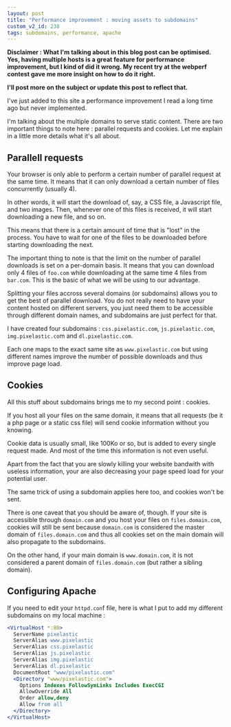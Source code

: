 ```yaml
---
layout: post
title: "Performance improvement : moving assets to subdomains"
custom_v2_id: 238
tags: subdomains, performance, apache
---
```


**Disclaimer : What I'm talking about in this blog post can be optimised. Yes,
having multiple hosts is a great feature for performance improvement, but
I kind of did it wrong. My recent try at the webperf contest gave me more
insight on how to do it right.**

**I'll post more on the subject or update this post to reflect that.**

I've just added to this site a performance improvement I read a long time ago
but never implemented.

I'm talking about the multiple domains to serve static content. There are two
important things to note here : parallel requests and cookies. Let me explain
in a little more details what it's all about.

## Parallell requests

Your browser is only able to perform a certain number of parallel request at
the same time. It means that it can only download a certain number of files
concurrently (usually 4).

In other words, it will start the download of, say, a CSS file, a Javascript
file, and two images. Then, whenever one of this files is received, it will
start downloading a new file, and so on.

This means that there is a certain amount of time that is "lost" in the
process. You have to wait for one of the files to be downloaded before
starting downloading the next.

The important thing to note is that the limit on the number of parallel
downloads is set on a per-domain basis. It means that you can download only 4
files of `foo.com` while downloading at the same time 4 files from `bar.com`.
This is the basic of what we will be using to our advantage.

Splitting your files accross several domains (or subdomains) allows you to get
the best of parallel download. You do not really need to have your content
hosted on different servers, you just need them to be accessible through
different domain names, and subdomains are just perfect for that.

I have created four subdomains : `css.pixelastic.com`, `js.pixelastic.com`,
`img.pixelastic.co`m and `dl.pixelastic.com`.

Each one maps to the exact same site as `www.pixelastic.com` but using
different names improve the number of possible downloads and thus improve page
load.

## Cookies

All this stuff about subdomains brings me to my second point : cookies.

If you host all your files on the same domain, it means that all requests (be
it a php page or a static css file) will send cookie information without you
knowing.

Cookie data is usually small, like 100Ko or so, but is added to every single
request made. And most of the time this information is not even useful.

Apart from the fact that you are slowly killing your website bandwith with
useless information, your are also decreasing your page speed load for your
potential user.

The same trick of using a subdomain applies here too, and cookies won't be
sent.

There is one caveat that you should be aware of, though. If your site is
accessible through `domain.com` and you host your files on `files.domain.com`,
cookies will still be sent because `domain.com` is considered the master
domain of `files.domain.com` and thus all cookies set on the main domain will
also propagate to the subdomains.

On the other hand, if your main domain is `www.domain.com`, it is not
considered a parent domain of `files.domain.com` (but rather a sibling
domain).

## Configuring Apache

If you need to edit your `httpd.con`f file, here is what I put to add my
different subdomains on my local machine :


```apache
<VirtualHost *:80>
  ServerName pixelastic
  ServerAlias www.pixelastic
  ServerAlias css.pixelastic
  ServerAlias js.pixelastic
  ServerAlias img.pixelastic
  ServerAlias dl.pixelastic
  DocumentRoot "www/pixelastic.com"
  <Directory "www/pixelastic.com">
    Options Indexes FollowSymLinks Includes ExecCGI
    AllowOverride All
    Order allow,deny
    Allow from all
  </Directory>
</VirtualHost>
```